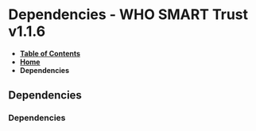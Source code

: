 # Dependencies - WHO SMART Trust v1.1.6

* [**Table of Contents**](toc.md)
* [**Home**](index.md)
* **Dependencies**

## Dependencies

### Dependencies
























